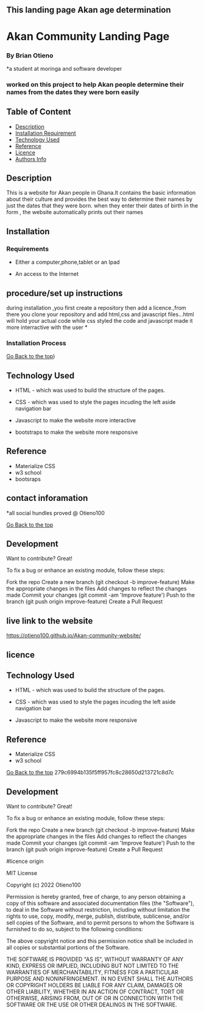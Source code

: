 ## This landing page Akan age determination 
# Akan Community Landing Page

### By Brian Otieno
*a student at moringa and software developer
### worked on this project to help Akan people determine their names from the dates they were born easily

## Table of Content

+ [Description](#description)
+ [Installation Requirement](#Installation)
+ [Technology Used](#technology-used)
+ [Reference](#reference)
+ [Licence](#licence)
+ [Authors Info](#author-Info)

## Description
This is  a website for Akan people in Ghana.It contains the basic information about their culture and provides the best way to determine their names by just the dates that they were born.
when they enter their dates of birth in the form , the website automatically prints out their names

## Installation

### Requirements

* Either a computer,phone,tablet or an Ipad

* An access to the Internet
## procedure/set up instructions
during installation ,you first create a repository then add a licence.,from there you clone your repository and add html,css and javascript files...html will hold your actual code while css styled the code and javascript made it more interractive with the user
* 

### Installation Process

[Go Back to the top]())


## Technology Used
* HTML - which was used to build the structure of the pages.

* CSS - which was used to style the pages incuding the left aside navigation bar
* Javascript to make the website more interactive
* bootstraps to make the website more responsive

## Reference
* Materialize CSS
* w3 school
* bootsraps
## contact inforamation
 *all social hundles proved @ Otieno100


[Go Back to the top](#portfolio)
## Development
Want to contribute? Great!

To fix a bug or enhance an existing module, follow these steps:

Fork the repo
Create a new branch (git checkout -b improve-feature)
Make the appropriate changes in the files
Add changes to reflect the changes made
Commit your changes (git commit -am 'Improve feature')
Push to the branch (git push origin improve-feature)
Create a Pull Request


## live link to the website 
https://otieno100.github.io/Akan-community-website/



## licence

## Technology Used
* HTML - which was used to build the structure of the pages.

* CSS - which was used to style the pages incuding the left aside navigation bar
* Javascript to make the website more responsive

## Reference
* Materialize CSS
* w3 school


[Go Back to the top](#portfolio)
279c6994b135f5ff957fc8c28650d213721c8d7c
## Development
Want to contribute? Great!

To fix a bug or enhance an existing module, follow these steps:

Fork the repo
Create a new branch (git checkout -b improve-feature)
Make the appropriate changes in the files
Add changes to reflect the changes made
Commit your changes (git commit -am 'Improve feature')
Push to the branch (git push origin improve-feature)
Create a Pull Request 



#licence origin


MIT License

Copyright (c) 2022 Otieno100

Permission is hereby granted, free of charge, to any person obtaining a copy
of this software and associated documentation files (the "Software"), to deal
in the Software without restriction, including without limitation the rights
to use, copy, modify, merge, publish, distribute, sublicense, and/or sell
copies of the Software, and to permit persons to whom the Software is
furnished to do so, subject to the following conditions:

The above copyright notice and this permission notice shall be included in all
copies or substantial portions of the Software.

THE SOFTWARE IS PROVIDED "AS IS", WITHOUT WARRANTY OF ANY KIND, EXPRESS OR
IMPLIED, INCLUDING BUT NOT LIMITED TO THE WARRANTIES OF MERCHANTABILITY,
FITNESS FOR A PARTICULAR PURPOSE AND NONINFRINGEMENT. IN NO EVENT SHALL THE
AUTHORS OR COPYRIGHT HOLDERS BE LIABLE FOR ANY CLAIM, DAMAGES OR OTHER
LIABILITY, WHETHER IN AN ACTION OF CONTRACT, TORT OR OTHERWISE, ARISING FROM,
OUT OF OR IN CONNECTION WITH THE SOFTWARE OR THE USE OR OTHER DEALINGS IN THE
SOFTWARE.